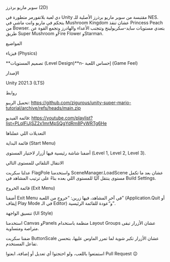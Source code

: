 سوبر ماريو برذرز (2D)

دي لعبة بلاتفورمر متطورة في Unity مقتبسة من سوبر ماريو برذرز الأصلية للـ NES. بتحكم في ماريو وانت ماشي في Mushroom Kingdom عشان تنقذ Princess Peach من Bowser. بتعدي مستويات سايد-سكريولينج وتتجنب الأعداء والهادرز وتجمع القوة عن طريق Super Mushroom وFire Flower وStarman.

المواضيع

فيزياء (Physics)

**تصميم المستويات (Level Design)**n- إحساس اللعبة (Game Feel)

الإصدار

Unity 2021.3 (LTS)

روابط

تحميل الريبو: https://github.com/zigurous/unity-super-mario-tutorial/archive/refs/heads/main.zip

قائمة الفيديو: https://youtube.com/playlist?list=PLqlFiJjSZ2x1mrMpSQgYdRm8PyWRTg6He

التعديلات اللي عملناها

قائمة البداية (Start Menu)

أضفنا شاشة رئيسية فيها أزرار لاختيار المستوى (Level 1, Level 2, Level 3).

الانتقال التلقائي للمستوى التالي

عدلنا سكربت FlagPole واستخدمنا SceneManager.LoadScene عشان بعد ما تكمل مستوى ينتقل آليًا للمستوى اللي بعده بناءً على ترتيب المشاهد في Build Settings.

قائمة الخروج (Exit Menu)

أضفنا Exit Menu في آخر المشاهد، فيها زرين: “خروج من اللعبة” (Application.Quit أو إيقاف Play Mode في الـ Editor) و“عودة للقائمة الرئيسية”.

تنسيق الواجهة (UI Style)

استخدمنا Canvas وPanels منظمة باستخدام Layout Groups عشان الأزرار تبقى متراصة ومتساوية.

ضفنا سكربت ButtonScale عشان الأزرار تكبر شوية لما تمرر الماوس عليها، بتحسن تفاعل المستخدم.

استمتعوا باللعب، ولو احتجتوا أي تعديل أو إضافة، ابعتوا Pull Request 😉

